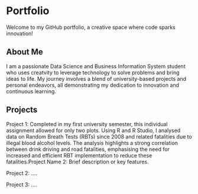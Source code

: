 # Portfolio
Welcome to my GitHub portfolio, a creative space where code sparks innovation!

## About Me
I am a passionate Data Science and Business Information System student who uses creatvity to leverage technology to solve problems and bring ideas to life. My journey involves a blend of university-based projects and personal endeavors, all demonstrating my dedication to innovation and continuous learning.

## Projects

Project 1: Completed in my first university semester, this individual assignment allowed for only two plots. Using R and R Studio, I analysed data on Random Breath Tests (RBTs) since 2008 and related fatalities due to illegal blood alcohol levels. The analysis highlights a strong correlation between drink driving and road fatalities, emphasising the need for increased and efficient RBT implementation to reduce these fatalities.Project Name 2: Brief description or key features.

Project 2: ....

Project 3: ....


